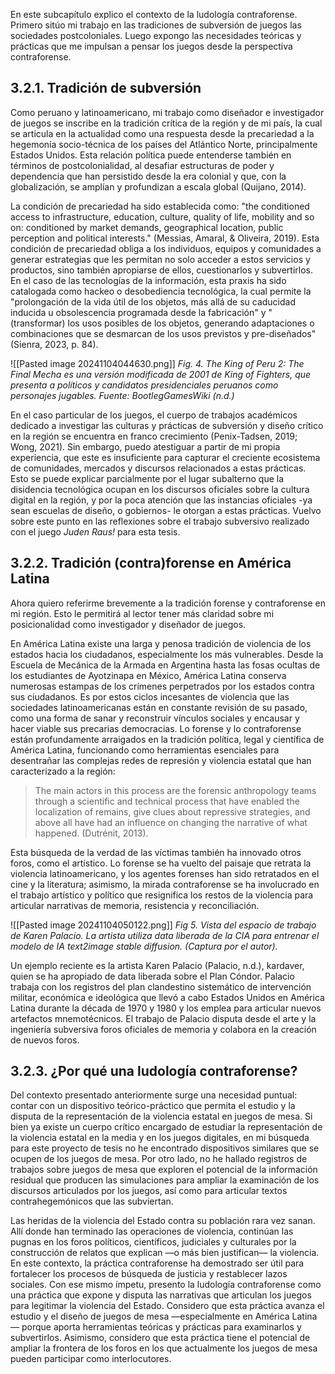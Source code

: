 En este subcapítulo explico el contexto de la ludología contraforense. Primero sitúo mi trabajo en las tradiciones de subversión de juegos las sociedades postcoloniales. Luego expongo las necesidades teóricas y prácticas que me impulsan a pensar los juegos desde la perspectiva contraforense.
## 3.2.1. Tradición de subversión
Como peruano y latinoamericano, mi trabajo como diseñador e investigador de juegos se inscribe en la tradición crítica de la región y de mi país, la cual se articula en la actualidad como una respuesta desde la precariedad a la hegemonía socio-técnica de los países del Atlántico Norte, principalmente Estados Unidos. Esta relación política puede entenderse también en términos de postcolonialidad, al desafiar estructuras de poder y dependencia que han persistido desde la era colonial y que, con la globalización, se amplían y profundizan a escala global (Quijano, 2014).

La condición de precariedad ha sido establecida como: "the conditioned access to infrastructure, education, culture, quality of life, mobility and so on: conditioned by market demands, geographical location, public perception and political interests." (Messias, Amaral, & Oliveira, 2019). Esta condición de precariedad obliga a los individuos, equipos y comunidades a generar estrategias que les permitan no solo acceder a estos servicios y productos, sino también apropiarse de ellos, cuestionarlos y subvertirlos. En el caso de las tecnologías de la información, esta praxis ha sido catalogada como hackeo o desobediencia tecnológica, la cual permite la "prolongación de la vida útil de los objetos, más allá de su caducidad inducida u obsolescencia programada desde la fabricación" y "(transformar) los usos posibles de los objetos, generando adaptaciones o combinaciones que se desmarcan de los usos previstos y pre-diseñados" (Sienra, 2023, p. 84).

![[Pasted image 20241104044630.png]]
*Fig. 4. The King of Peru 2: The Final Mecha es una versión modificada de 2001 de King of Fighters, que presenta a políticos y candidatos presidenciales peruanos como personajes jugables. Fuente: BootlegGamesWiki (n.d.)*

En el caso particular de los juegos, el cuerpo de trabajos académicos dedicado a investigar las culturas y prácticas de subversión y diseño crítico en la región se encuentra en franco crecimiento (Penix-Tadsen, 2019; Wong, 2021). Sin embargo, puedo atestiguar a partir de mi propia experiencia, que este es insuficiente para capturar el creciente ecosistema de comunidades, mercados y discursos relacionados a estas prácticas. Esto se puede explicar parcialmente por el lugar subalterno que la disidencia tecnológica ocupan en los discursos oficiales sobre la cultura digital en la región, y por la poca atención que las instancias oficiales -ya sean escuelas de diseño, o gobiernos- le otorgan a estas prácticas. Vuelvo sobre este punto en las reflexiones sobre el trabajo subversivo realizado con el juego *Juden Raus!* para esta tesis.
## 3.2.2. Tradición (contra)forense en América Latina
Ahora quiero referirme brevemente a la tradición forense y contraforense en mi región. Esto le permitirá al lector tener más claridad sobre mi posicionalidad como investigador y diseñador de juegos. 

En América Latina existe una larga y penosa tradición de violencia de los estados hacia los ciudadanos, especialmente los más vulnerables. Desde la Escuela de Mecánica de la Armada en Argentina hasta las fosas ocultas de los estudiantes de Ayotzinapa en México, América Latina conserva numerosas estampas de los crímenes perpetrados por los estados contra sus ciudadanos. Es por estos ciclos incesantes de violencia que las sociedades latinoamericanas están en constante revisión de su pasado, como una forma de sanar y reconstruir vínculos sociales y encausar y hacer viable sus precarias democracias. Lo forense y lo contraforense están profundamente arraigados en la tradición política, legal y científica de América Latina, funcionando como herramientas esenciales para desentrañar las complejas redes de represión y violencia estatal que han caracterizado a la región:

>The main actors in this process are the forensic anthropology teams through a scientific and technical process that have enabled the localization of remains, give clues about repressive strategies, and above all have had an influence on changing the narrative of what happened. (Dutrénit, 2013).

Esta búsqueda de la verdad de las víctimas también ha innovado otros foros, como el artístico. Lo forense se ha vuelto del paisaje que retrata la violencia latinoamericano, y los agentes forenses han sido retratados en el cine y la literatura; asimismo, la mirada contraforense se ha involucrado en el trabajo artístico y político que resignifica los restos de la violencia para articular narrativas de memoria, resistencia y reconciliación. 

![[Pasted image 20241104050122.png]]
*Fig 5. Vista del espacio de trabajo de Karen Palacio. La artista utiliza data liberada de la CIA para entrenar el modelo de IA text2image stable diffusion. (Captura por el autor).*

Un ejemplo reciente es la artista Karen Palacio (Palacio, n.d.), kardaver, quien se ha apropiado de data liberada sobre el Plan Cóndor. Palacio trabaja con los registros del plan clandestino sistemático de intervención militar, económica e ideológica que llevó a cabo Estados Unidos en América Latina durante la década de 1970 y 1980 y los emplea para articular nuevos artefactos mnemotécnicos. El trabajo de Palacio disputa desde el arte y la ingeniería subversiva foros oficiales de memoria y colabora en la creación de nuevos foros.
## 3.2.3. ¿Por qué una ludología contraforense?
Del contexto presentado anteriormente surge una necesidad puntual: contar con un dispositivo teórico-práctico que permita el estudio y la disputa de la representación de la violencia estatal en juegos de mesa. Si bien ya existe un cuerpo crítico encargado de estudiar la representación de la violencia estatal en la media y en los juegos digitales, en mi búsqueda para este proyecto de tesis no he encontrado dispositivos similares que se ocupen de los juegos de mesa. Por otro lado, no he hallado registros de trabajos sobre juegos de mesa que exploren el potencial de la información residual que producen las simulaciones para ampliar la examinación de los discursos articulados por los juegos, así como para articular textos contrahegemónicos que las subviertan.

Las heridas de la violencia del Estado contra su población rara vez sanan. Allí donde han terminado las operaciones de violencia, continúan las pugnas en los foros políticos, científicos, judiciales y culturales por la construcción de relatos que explican —o más bien justifican— la violencia. En este contexto, la práctica contraforense ha demostrado ser útil para fortalecer los procesos de búsqueda de justicia y restablecer lazos sociales. Con ese mismo ímpetu, presento la ludología contraforense como una práctica que expone y disputa las narrativas que articulan los juegos para legitimar la violencia del Estado. Considero que esta práctica avanza el estudio y el diseño de juegos de mesa —especialmente en América Latina— porque aporta herramientas teóricas y prácticas para examinarlos y subvertirlos. Asimismo, considero que esta práctica tiene el potencial de ampliar la frontera de los foros en los que actualmente los juegos de mesa pueden participar como interlocutores.